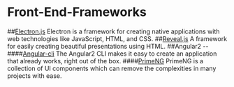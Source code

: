 # Front-End-Frameworks

##[Electron.js](http://electron.atom.io/) 
  Electron is a framework for creating native applications with web technologies like JavaScript, HTML, and CSS.
##[Reveal.js](http://lab.hakim.se/reveal-js/#/)
  A framework for easily creating beautiful presentations using HTML.
##Angular2 --
  ####[Angular-cli](https://cli.angular.io/)
    The Angular2 CLI makes it easy to create an application that already works, right out of the box.
  ####[PrimeNG](http://www.primefaces.org/primeng/#/)
    PrimeNG is a collection of UI components which can remove the complexities in many projects with ease.
